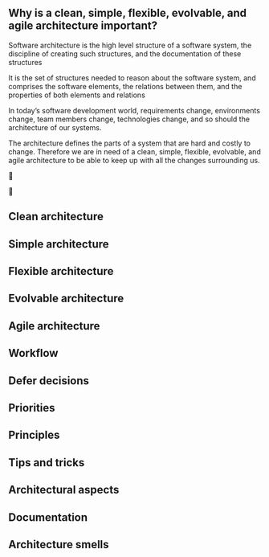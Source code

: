 ## Why is a clean, simple, flexible, evolvable, and agile architecture important?

Software architecture is the high level structure of a software system, the
discipline of creating such structures, and the documentation of these
structures

It is the set of structures needed to reason about the software system, and
comprises the software elements, the relations between them, and the
properties of both elements and relations

In today’s software development world, requirements change,
environments change, team members change, technologies change, and so
should the architecture of our systems.

The architecture defines the parts of a system that are hard and costly to
change. Therefore we are in need of a clean, simple, flexible, evolvable, and
agile architecture to be able to keep up with all the changes surrounding us.

:red_circle:

:large_blue_circle:

## Clean architecture

## Simple architecture

## Flexible architecture

## Evolvable architecture

## Agile architecture

## Workflow

## Defer decisions

## Priorities

## Principles

## Tips and tricks

## Architectural aspects

## Documentation

## Architecture smells